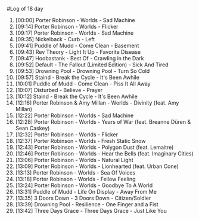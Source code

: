 #Log of 18 day

1. [00:00] Porter Robinson - Worlds - Sad Machine
1. [09:14] Porter Robinson - Worlds - Flicker
1. [09:17] Porter Robinson - Worlds - Sad Machine
1. [09:35] Nickelback - Curb - Left
1. [09:41] Puddle of Mudd - Come Clean - Basement
1. [09:43] Rev Theory - Light It Up - Favorite Disease
1. [09:47] Hoobastank - Best Of - Crawling in the Dark
1. [09:52] Default - The Fallout (Limited Edition) - Sick And Tired
1. [09:53] Drowning Pool - Drowning Pool - Turn So Cold
1. [09:57] Staind - Break the Cycle - It's Been Awhile
1. [10:01] Puddle of Mudd - Come Clean - Piss It All Away
1. [10:07] Disturbed - Believe - Prayer
1. [10:12] Staind - Break the Cycle - It's Been Awhile
1. [12:16] Porter Robinson & Amy Millan - Worlds - Divinity (feat. Amy Millan)
1. [12:22] Porter Robinson - Worlds - Sad Machine
1. [12:28] Porter Robinson - Worlds - Years of War (feat. Breanne Düren & Sean Caskey)
1. [12:32] Porter Robinson - Worlds - Flicker
1. [12:37] Porter Robinson - Worlds - Fresh Static Snow
1. [12:43] Porter Robinson - Worlds - Polygon Dust (feat. Lemaitre)
1. [12:46] Porter Robinson - Worlds - Hear the Bells (feat. Imaginary Cities)
1. [13:06] Porter Robinson - Worlds - Natural Light
1. [13:09] Porter Robinson - Worlds - Lionhearted (feat. Urban Cone)
1. [13:13] Porter Robinson - Worlds - Sea Of Voices
1. [13:18] Porter Robinson - Worlds - Fellow Feeling
1. [13:24] Porter Robinson - Worlds - Goodbye To A World
1. [13:31] Puddle of Mudd - Life On Display - Away From Me
1. [13:35] 3 Doors Down - 3 Doors Down - Citizen/Soldier
1. [13:39] Drowning Pool - Resilience - One Finger and a Fist
1. [13:42] Three Days Grace - Three Days Grace - Just Like You
